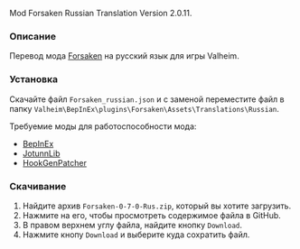 Mod Forsaken Russian Translation Version 2.0.11.

### Описание

Перевод мода [Forsaken](https://valheim.thunderstore.io/package/Digitalroot/ForsakenJVL/) на русский язык для игры Valheim. 


### Установка

Скачайте файл `Forsaken_russian.json` и с заменой переместите файл в папку `Valheim\BepInEx\plugins\Forsaken\Assets\Translations\Russian`.


Требуемие моды для работоспособности мода:
* [BepInEx](https://valheim.thunderstore.io/package/denikson/BepInExPack_Valheim/)
* [JotunnLib](https://www.nexusmods.com/valheim/mods/507)
* [HookGenPatcher](https://www.nexusmods.com/valheim/mods/505)

### Скачивание

1. Найдите архив `Forsaken-0-7-0-Rus.zip`, который вы хотите загрузить.
2. Нажмите на его, чтобы просмотреть содержимое файла в GitHub.
3. В правом верхнем углу файла, найдите кнопку `Download`.
4. Нажмите кнопу `Download` и выберите куда сохратить файл.

